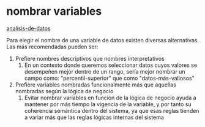 # nombrar variables

[analisis-de-datos](analisis-de-datos.md)

Para elegir el nombre de una variable de datos existen diversas alternativas. Las más recomendadas pueden ser:

1. Prefiere nombres descriptivos que nombres interpretativos
   1. En un contexto donde queremos seleccionar datos cuyos valores se desempeñen mejor dentro de un rango, sería mejor nombrar un campo como: "percentil-superior" que como "datos-más-valiosos"
1. Prefiere variables nombradas funcionalmente más que aquellas nombradas según la lógica de negocio
   1. Evitar nombrar variables en función de la lógica de negocio ayuda a mantener por más tiempo la vigencia de la variable, y por tanto su coherencia semántica dentro del sistema, ya que esas reglas tienden a variar más que las reglas lógicas internas del sistema
